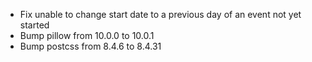 * Fix unable to change start date to a previous day of an event not yet started
* Bump pillow from 10.0.0 to 10.0.1
* Bump postcss from 8.4.6 to 8.4.31
